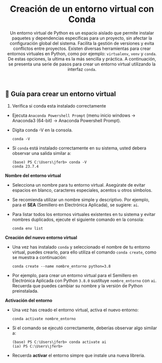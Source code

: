<div  align="center">

# Creación de un entorno virtual con Conda

Un entorno virtual de Python es un espacio aislado que permite instalar paquetes y dependencias específicas para un proyecto, sin afectar la configuración global del sistema. Facilita la gestión de versiones y evita conflictos entre proyectos. Existen diversas herramientas para crear entornos virtuales en Python, como por ejemplo: `virtualenv`, `venv` y `conda`. De estas opciones, la ultima es la más sencilla y práctica. A continuación, se presenta una serie de pasos para crear un entorno virtual utilizando la interfaz `conda`.

</div>

<br/>

## 📝 Guía para crear un entorno virtual

1. Verifica si conda esta instalado correctamente

  - Ejecuta `Anaconda Powershell Prompt` (menu inicio windows &rarr;  Anaconda3 (64-bit) &rarr; Anaconda Powershell Prompt).
  - Digita conda -V en la consola.
  
    ```console
    conda -V
    ```
   
- Si `conda` está instalado correctamente en su sistema, usted debera observar una salida similar a:
  
   ```console
  (base) PS C:\Users\jferb> conda -V
  conda 23.7.4
   ```
   
**Nombre del entorno virtual**

- Selecciona un nombre para tu entorno virtual. Asegúrate de evitar espacios en blanco, caracteres especiales, acentos u otros símbolos. 
- Se recomienda utilizar un nombre simple y descriptivo. Por ejemplo, para el **SEA** (Semillero en Electrónica Aplicada), se sugiere:  `ai`.
- Para listar todos los entornos virtuales existentes en tu sistema y evitar nombres duplicados, ejecute el siguiente comando en la consola:
  
   ```console
   conda env list
   ```

**Creación del nuevo entorno virtual**

- Una vez has instalado `conda` y seleccionado el nombre de tu entorno virtual, puedes crearlo, para ello utiliza el comando `conda create`, como se muestra a continuación:

    ```console
   conda create --name nombre_entorno python=3.8
   ```

- Por ejemplo, para crear un entorno virtual para el Semillero en Electrónica Aplicada con Python `3.8.0` sustituye `nombre_entorno` con `ai`. Recuerda que puedes cambiar su nombre y la versión de Python preinstalada. 

**Activación del entorno**

- Una vez has creado el entorno virtual, activa el nuevo entorno:

    ```console
   conda activate nombre_entorno
   ```
    
- Si el comando se ejecutó correctamente, deberías observar algo similar a:

  ```console
  (base) PS C:\Users\jferb> conda activate ai
  (ia) PS C:\Users\jferb>
  ```
  
- Recuerda **activar** el entorno simpre que instale una nueva libreria.
